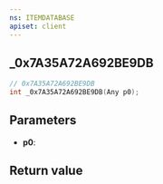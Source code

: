 ```yaml
---
ns: ITEMDATABASE
apiset: client
---
```

## _0x7A35A72A692BE9DB

```c
// 0x7A35A72A692BE9DB
int _0x7A35A72A692BE9DB(Any p0);
```


## Parameters
* **p0**:

## Return value

